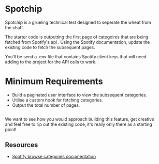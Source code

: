 # Spotchip

Spotchip is a grueling technical test designed to seperate the wheat from the chaff.

The starter code is outputting the first page of categoires that are being fetched from Spotify's api . Using the Spotify documentation, update the existing code to fetch the subsequent pages.

You'll be send a .env file that contains Spotify client keys that will need adding to the project for the API calls to work.

# Minimum Requirements

 - Build a paginated user interface to view the subsequent categories.
 - Utilise a custom hook for fetching categories.
 - Output the total number of pages.

##
We want to see how you would approach building this feature, get creative and feel free to rip out the existing code, it's really only there as a starting point!

## Resources
-  [Spotify browse categories documentation](https://developer.spotify.com/console/get-browse-categories/)
